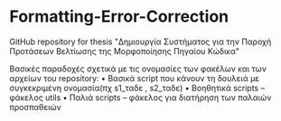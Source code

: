 # Formatting-Error-Correction
GitHub repository for thesis "Δημιουργία Συστήματος για την Παροχή Προτάσεων Βελτίωσης της Μορφοποίησης Πηγαίου Κώδικα"

Βασικές παραδοχές σχετικά με τις ονομασίες των φακέλων και των αρχείων του repository:
• Βασικά script που κάνουν τη δουλειά με συγκεκριμένη ονομασία(πχ s1_ταδε , s2_ταδε)
• Βοηθητικά scripts – φάκελος utils
• Παλιά scripts – φάκελος για διατήρηση των παλαιών προσπαθειών

